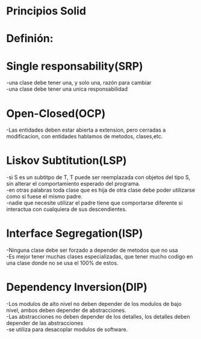 # Principios Solid

# Definión:

# Single responsability(SRP)	
  -una clase debe tener una, y solo una, razón para cambiar								
  -una clase debe tener una unica responsabilidad								
  
# Open-Closed(OCP)
  -Las entidades deben estar abierta a extension, pero cerradas a modificacion, con entidades hablamos de metodos, clases,etc.
  
# Liskov Subtitution(LSP)									
  -si S es un subtitpo de T, T puede ser reemplazada con objetos del tipo S, sin alterar el comportamiento esperado del programa.				
  -en otras palabras toda clase que es hija de otra clase debe poder utilizarse como si fuese el mismo padre.					
  -nadie que necesite utilizar el padre tiene que comportarse diferente si interactua con cualquiera de sus descendientes.				
  
# Interface Segregation(ISP)				
  -Ninguna clase debe ser forzado a depender de metodos que no usa							
  -Es mejor tener muchas clases especializadas, que tener mucho codigo en una clase donde no se usa el 100% de estos.						
  
# Dependency Inversion(DIP)
  -Los modulos de alto nivel no deben depender de los modulos de bajo nivel, ambos deben depender de abstracciones.					
  -Las abstracciones no deben depender de los detalles, los detalles deben depender de las abstracciones					
  -se utiliza para desacoplar modulos de software.					
    
